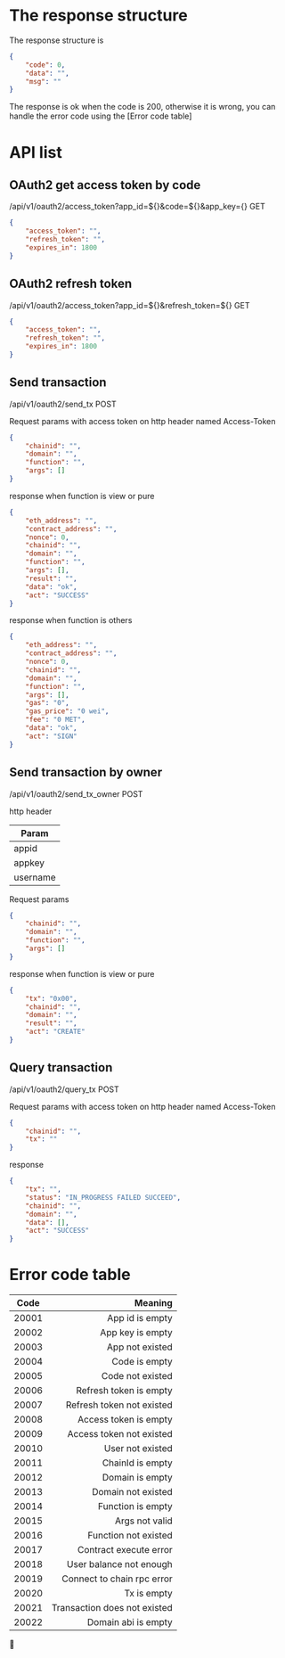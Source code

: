 # The response structure
The response structure is
```json
{
    "code": 0,
    "data": "",
    "msg": ""
}
```
The response is ok when the code is  200, otherwise it is wrong, you can handle the error code using the [Error code table]


# API list
## OAuth2 get access token by code
/api/v1/oauth2/access_token?app_id=${}&code=${}&app_key={} GET
```json
{
    "access_token": "",
    "refresh_token": "",
    "expires_in": 1800
}
```

## OAuth2 refresh token
/api/v1/oauth2/access_token?app_id=${}&refresh_token=${} GET
```json
{
    "access_token": "",
    "refresh_token": "",
    "expires_in": 1800
}
```

## Send transaction
/api/v1/oauth2/send_tx POST

Request params with access token on http header named Access-Token

```json
{
    "chainid": "",
    "domain": "",
    "function": "",
    "args": []
}
```

response when function is view or pure
```json 
{
    "eth_address": "",
    "contract_address": "",
    "nonce": 0,
    "chainid": "",
    "domain": "",
    "function": "",
    "args": [],
    "result": "",
    "data": "ok",
    "act": "SUCCESS"
}
```

response when function is others
```json 
{
    "eth_address": "",
    "contract_address": "",
    "nonce": 0,
    "chainid": "",
    "domain": "",
    "function": "",
    "args": [],
    "gas": "0",
    "gas_price": "0 wei",
    "fee": "0 MET",
    "data": "ok",
    "act": "SIGN"
}
```

## Send transaction by owner
/api/v1/oauth2/send_tx_owner POST

http header

| Param       |
| --------   | 
| appid      | 
| appkey      | 
| username      | 

Request params 
```json
{
    "chainid": "",
    "domain": "",
    "function": "",
    "args": []
}
```

response when function is view or pure
```json 
{
    "tx": "0x00",
    "chainid": "",
    "domain": "",
    "result": "",
    "act": "CREATE"
}
```


## Query transaction
/api/v1/oauth2/query_tx POST

Request params with access token on http header named Access-Token
```json
{
    "chainid": "",
    "tx": ""
}
```

response 
```json 
{
    "tx": "",
    "status": "IN_PROGRESS FAILED SUCCEED",
    "chainid": "",
    "domain": "",
    "data": [],
    "act": "SUCCESS"
}
```


# Error code table

| Code       | Meaning   |
| --------   | -----:  |
| 20001      | App id is empty | 
| 20002      | App key is empty   |  
| 20003      | App not existed    |  
| 20004      | Code is empty    |  
| 20005      | Code not existed    |  
| 20006      | Refresh token is empty    |  
| 20007      | Refresh token not existed    |  
| 20008      | Access token is empty    |  
| 20009      | Access token not existed    |  
| 20010      | User not existed    |  
| 20011      | ChainId is empty | 
| 20012      | Domain is empty   |  
| 20013      | Domain not existed    |  
| 20014      | Function is empty   |  
| 20015      | Args not valid    |  
| 20016      | Function not existed    |  
| 20017      | Contract execute error   |  
| 20018      | User balance not enough    |  
| 20019      | Connect to chain rpc error    |  
| 20020      | Tx is empty   |  
| 20021      | Transaction does not existed    |  
| 20022      | Domain abi is empty    |  
👋
